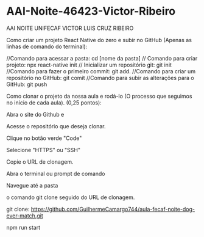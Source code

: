# AAI-Noite-46423-Victor-Ribeiro
AAI NOITE UNIFECAF VICTOR LUIS CRUZ RIBEIRO 


Como criar um projeto React Native do zero e subir no GitHub (Apenas as linhas de comando do terminal):

//Comando para acessar a pasta:
cd [nome da pasta]
// Comando para criar projeto:
npx react-native init
// Inicializar um repositório git:
git init
//Comando para fazer o primeiro commit:
git add.
//Comando para criar um repositório no GitHub:
git comit
//Comando para subir as alterações para o GitHub:
git push

Como clonar o projeto da nossa aula e rodá-lo (O processo que seguimos no início de cada aula). (0,25 pontos):

Abra o site do Github e

 Acesse o repositório que deseja clonar.

 Clique no botão verde "Code" 
 
 Selecione "HTTPS" ou "SSH"
 
 Copie o URL de clonagem.

 Abra o terminal ou prompt de comando 

 Navegue até a pasta 

o comando git clone seguido do URL de clonagem. 

git clone: https://github.com/GuilhermeCamargo744/aula-fecaf-noite-dog-ever-match.git

npm run start


